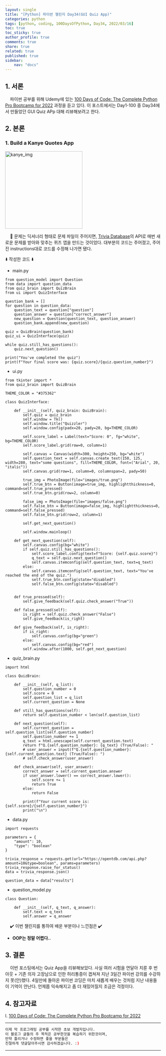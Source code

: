 ```yaml
---
layout: single
title: "[Python] 파이썬 챌린지 Day34(GUI Quiz App)"
categories: python
tags: [python, coding, 100DaysOfPython, Day34, 2022/03/16]
toc: true
toc_sticky: true
author_profile: true
comments: true
share: true
related: true
published: true
sidebar: 
    nav: "docs"
---
```


## 1. 서론  

&nbsp;&nbsp;&nbsp;&nbsp;파이썬 공부를 위해 Udemy에 있는 [100 Days of Code: The Complete Python Pro Bootcamp for 2022](https://www.udemy.com/course/100-days-of-code/) 과정을 듣고 있다. 이 포스트에서는 Day1-100 중 Day34에서 만들었던 GUI Quiz APp 대해 리뷰해보려고 한다.

## 2. 본론  

### 1. Build a Kanye Quotes App  

<img src="https://user-images.githubusercontent.com/97603503/158574758-233d0795-ae9f-4475-b01a-04f0871b96c9.png
" alt=kanye_img width=250>

&nbsp;&nbsp;&nbsp;&nbsp;🤔 문제는 딕셔너리 형태로 문제 파일이 주어지면, [Trivia Database](https://opentdb.com/api_config.php)의 API로 매번 새로운 문제를 받아와 맞추는 퀴즈 앱을 만드는 것이었다. 대부분의 코드는 주어졌고, 주어진 instructions대로 코드를 수정해 나가면 됐다.

⬇️ 작성한 코드 ⬇️  

- main.py

```
from question_model import Question
from data import question_data
from quiz_brain import QuizBrain
from ui import QuizInterface

question_bank = []
for question in question_data:
    question_text = question["question"]
    question_answer = question["correct_answer"]
    new_question = Question(question_text, question_answer)
    question_bank.append(new_question)

quiz = QuizBrain(question_bank)
quiz_ui = QuizInterface(quiz)

while quiz.still_has_questions():
    quiz.next_question()

print("You've completed the quiz")
print(f"Your final score was: {quiz.score}/{quiz.question_number}")
```  

- ui.py  

```
from tkinter import *
from quiz_brain import QuizBrain

THEME_COLOR = "#375362"

class QuizInterface:
    
    def __init__(self, quiz_brain: QuizBrain):
        self.quiz = quiz_brain
        self.window = Tk()
        self.window.title("Quizzler")
        self.window.config(padx=20, pady=20, bg=THEME_COLOR)
        
        self.score_label = Label(text="Score: 0", fg="white", bg=THEME_COLOR)
        self.score_label.grid(row=0, column=1)
        
        self.canvas = Canvas(width=300, height=250, bg="white")
        self.question_text = self.canvas.create_text(150, 125, width=280, text="some questions", fill=THEME_COLOR, font=("Arial", 20, "italic"))
        self.canvas.grid(row=1, column=0, columnspan=2, pady=50)
        
        true_img = PhotoImage(file="images/true.png")
        self.true_btn = Button(image=true_img, highlightthickness=0, command=self.true_pressed)
        self.true_btn.grid(row=2, column=0)
        
        false_img = PhotoImage(file="images/false.png")
        self.false_btn = Button(image=false_img, highlightthickness=0, command=self.false_pressed)
        self.false_btn.grid(row=2, column=1)
        
        self.get_next_question()
        
        self.window.mainloop()
        
    def get_next_question(self):
        self.canvas.config(bg="white")
        if self.quiz.still_has_questions():
            self.score_label.config(text=f"Score: {self.quiz.score}")
            q_text = self.quiz.next_question()
            self.canvas.itemconfig(self.question_text, text=q_text)
        else:
            self.canvas.itemconfig(self.question_text, text="You've reached the end of the quiz.")
            self.true_btn.config(state="disabled")
            self.false_btn.config(state="disabled")

        
    def true_pressed(self):
        self.give_feedback(self.quiz.check_answer("True"))
        
    def false_pressed(self):
        is_right = self.quiz.check_answer("False")
        self.give_feedback(is_right)
        
    def give_feedback(self, is_right):
        if is_right:
            self.canvas.config(bg="green")
        else:
            self.canvas.config(bg="red")
        self.window.after(1000, self.get_next_question)
```

- quiz_brain.py

```
import html

class QuizBrain:

    def __init__(self, q_list):
        self.question_number = 0
        self.score = 0
        self.question_list = q_list
        self.current_question = None

    def still_has_questions(self):
        return self.question_number < len(self.question_list)

    def next_question(self):
        self.current_question = self.question_list[self.question_number]
        self.question_number += 1
        q_text = html.unescape(self.current_question.text)
        return f"Q.{self.question_number}: {q_text} (True/False): "
        # user_answer = input(f"Q.{self.question_number}: {self.current_question.text} (True/False): ")
        # self.check_answer(user_answer)

    def check_answer(self, user_answer):
        correct_answer = self.current_question.answer
        if user_answer.lower() == correct_answer.lower():
            self.score += 1
            return True
        else:
            return False

        print(f"Your current score is: {self.score}/{self.question_number}")
        print("\n")
```

- data.py

```
import requests

parameters = {
    "amount": 10,
    "type": "boolean"
}

trivia_response = requests.get(url="https://opentdb.com/api.php?amount=10&type=boolean", params=parameters)
trivia_response.raise_for_status()
data = trivia_response.json()

question_data = data["results"]
```

- question_model.py

```
class Question:

    def __init__(self, q_text, q_answer):
        self.text = q_text
        self.answer = q_answer
```

&nbsp;&nbsp;&nbsp;&nbsp;✔️ 이번 챌린지를 통하여 배운 부분이나 느낀점은 ✔️
- <b>OOP는 정말 어렵다..</b>

## 3. 결론  

&nbsp;&nbsp;&nbsp;&nbsp;이번 포스팅에서는 Quiz App을 리뷰해보았다. 사실 여러 시험을 연달아 치룬 후 번아웃 + 기존 의자 고장남으로 인한 허리통증이 겹쳐져 지난 3일간 파이썬 강의를 수강하지 못(안)했다. 4일만에 돌아온 파이썬 코딩은 마치 새롭게 배우는 것처럼 지난 내용들이 기억이 안난다. 언제쯤 익숙해지고 좀 더 재밌어질지 조금은 걱정이다.

## 4. 참고자료  

Ⅰ. [100 Days of Code: The Complete Python Pro Bootcamp for 2022](https://www.udemy.com/course/100-days-of-code/)

---

```bash
이제 막 프로그래밍 공부를 시작한 초보 개발자입니다.
이 블로그 글들의 주 목적은 공부한것을 복습하기 위한것이며, 
만약 틀리거나 수정하면 좋을 부분들은
친절하게 댓글달아주시면 감사하겠습니다. :)
```

---